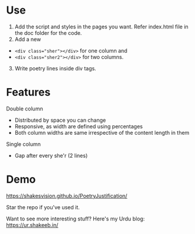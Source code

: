 # Use
1. Add the script and styles in the pages you want. Refer index.html file in the doc folder for the code. 
2. Add a new 
  - `<div class="sher"></div>` for one column and
  - `<div class="sher2"></div>` for two columns.
3. Write poetry lines inside div tags. 

# Features
Double column
  - Distributed by space you can change
  - Responsive, as width are defined using percentages
  - Both column widths are same irrespective of the content length in them
  
Single column
  - Gap after every she'r (2 lines)  
  
# Demo
https://shakesvision.github.io/PoetryJustification/

Star the repo if you've used it. 

Want to see more interesting stuff? Here's my Urdu blog: https://ur.shakeeb.in/
